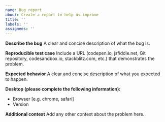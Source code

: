 ```yaml
---
name: Bug report
about: Create a report to help us improve
title: ''
labels: ''
assignees: ''
---
```


**Describe the bug**
A clear and concise description of what the bug is.

**Reproducible test case**
Include a URL (codepen.io, jsfiddle.net, Git repository, codesandbox.io, stackblitz.com, etc.) that demonstrates the problem.

**Expected behavior**
A clear and concise description of what you expected to happen.

**Desktop (please complete the following information):**

- Browser [e.g. chrome, safari]
- Version

**Additional context**
Add any other context about the problem here.
